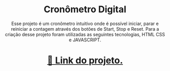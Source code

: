 <h1 align="center">Cronômetro Digital</h1>

<p align="center">Esse projeto é um cronômetro intuitivo onde é possível iniciar, parar e reiniciar a contagem através dos botões de Start, Stop e Reset.
Para a criação desse projeto foram utilizadas as seguintes tecnologias, HTML CSS e JAVASCRIPT.</p>

<h1 align="center">
    <a href="https://meucronometrodigital.netlify.app/" target="_blank">🔗 Link do projeto.</a>
</h1>

